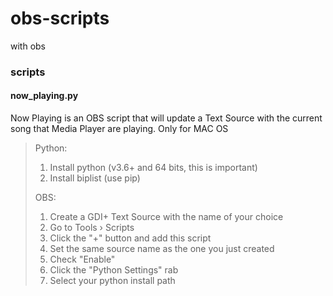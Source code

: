 # obs-scripts
with obs

### scripts
#### now_playing.py
Now Playing is an OBS script that will update a Text Source with the current song that Media Player are playing. Only for MAC OS

> Python:
>   1. Install python (v3.6+ and 64 bits, this is important)
>   2. Install biplist (use pip)
>
> OBS:
>   1. Create a GDI+ Text Source with the name of your choice
>   2. Go to Tools › Scripts
>   3. Click the "+" button and add this script
>   5. Set the same source name as the one you just created
>   6. Check "Enable"
>   7. Click the "Python Settings" rab
>   8. Select your python install path